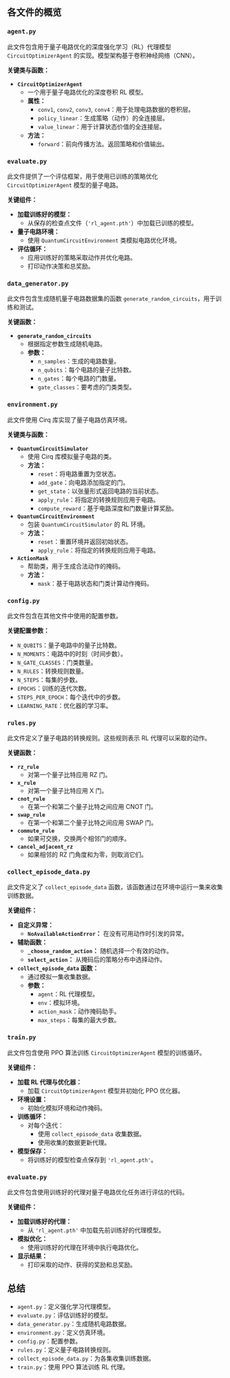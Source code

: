 ## 各文件的概览

### `agent.py`
此文件包含用于量子电路优化的深度强化学习（RL）代理模型 `CircuitOptimizerAgent` 的实现。模型架构基于卷积神经网络（CNN）。

**关键类与函数：**
- **`CircuitOptimizerAgent`**
  - 一个用于量子电路优化的深度卷积 RL 模型。
  - **属性：**
    - `conv1`, `conv2`, `conv3`, `conv4`：用于处理电路数据的卷积层。
    - `policy_linear`：生成策略（动作）的全连接层。
    - `value_linear`：用于计算状态价值的全连接层。
  - **方法：**
    - `forward`：前向传播方法。返回策略和价值输出。

### `evaluate.py`
此文件提供了一个评估框架，用于使用已训练的策略优化 `CircuitOptimizerAgent` 模型的量子电路。

**关键组件：**
- **加载训练好的模型：**
  - 从保存的检查点文件（`'rl_agent.pth'`）中加载已训练的模型。
- **量子电路环境：**
  - 使用 `QuantumCircuitEnvironment` 类模拟电路优化环境。
- **评估循环：**
  - 应用训练好的策略采取动作并优化电路。
  - 打印动作决策和总奖励。

### `data_generator.py`
此文件包含生成随机量子电路数据集的函数 `generate_random_circuits`，用于训练和测试。

**关键函数：**
- **`generate_random_circuits`**
  - 根据指定参数生成随机电路。
  - **参数：**
    - `n_samples`：生成的电路数量。
    - `n_qubits`：每个电路的量子比特数。
    - `n_gates`：每个电路的门数量。
    - `gate_classes`：要考虑的门类类型。

### `environment.py`
此文件使用 Cirq 库实现了量子电路仿真环境。

**关键类与函数：**
- **`QuantumCircuitSimulator`**
  - 使用 Cirq 库模拟量子电路的类。
  - **方法：**
    - `reset`：将电路重置为空状态。
    - `add_gate`：向电路添加指定的门。
    - `get_state`：以张量形式返回电路的当前状态。
    - `apply_rule`：将指定的转换规则应用于电路。
    - `compute_reward`：基于电路深度和门数量计算奖励。
- **`QuantumCircuitEnvironment`**
  - 包装 `QuantumCircuitSimulator` 的 RL 环境。
  - **方法：**
    - `reset`：重置环境并返回初始状态。
    - `apply_rule`：将指定的转换规则应用于电路。
- **`ActionMask`**
  - 帮助类，用于生成合法动作的掩码。
  - **方法：**
    - `mask`：基于电路状态和门类计算动作掩码。

### `config.py`
此文件包含在其他文件中使用的配置参数。

**关键配置参数：**
- `N_QUBITS`：量子电路中的量子比特数。
- `N_MOMENTS`：电路中的时刻（时间步数）。
- `N_GATE_CLASSES`：门类数量。
- `N_RULES`：转换规则数量。
- `N_STEPS`：每集的步数。
- `EPOCHS`：训练的迭代次数。
- `STEPS_PER_EPOCH`：每个迭代中的步数。
- `LEARNING_RATE`：优化器的学习率。

### `rules.py`
此文件定义了量子电路的转换规则。这些规则表示 RL 代理可以采取的动作。

**关键函数：**
- **`rz_rule`**
  - 对第一个量子比特应用 RZ 门。
- **`x_rule`**
  - 对第一个量子比特应用 X 门。
- **`cnot_rule`**
  - 在第一个和第二个量子比特之间应用 CNOT 门。
- **`swap_rule`**
  - 在第一个和第二个量子比特之间应用 SWAP 门。
- **`commute_rule`**
  - 如果可交换，交换两个相邻门的顺序。
- **`cancel_adjacent_rz`**
  - 如果相邻的 RZ 门角度和为零，则取消它们。

### `collect_episode_data.py`
此文件定义了 `collect_episode_data` 函数，该函数通过在环境中运行一集来收集训练数据。

**关键组件：**
- **自定义异常：**
  - **`NoAvailableActionError`：** 在没有可用动作时引发的异常。
- **辅助函数：**
  - **`_choose_random_action`：** 随机选择一个有效的动作。
  - **`select_action`：** 从掩码后的策略分布中选择动作。
- **`collect_episode_data` 函数：**
  - 通过模拟一集收集数据。
  - **参数：**
    - `agent`：RL 代理模型。
    - `env`：模拟环境。
    - `action_mask`：动作掩码助手。
    - `max_steps`：每集的最大步数。

### `train.py`
此文件包含使用 PPO 算法训练 `CircuitOptimizerAgent` 模型的训练循环。

**关键组件：**
- **加载 RL 代理与优化器：**
  - 加载 `CircuitOptimizerAgent` 模型并初始化 PPO 优化器。
- **环境设置：**
  - 初始化模拟环境和动作掩码。
- **训练循环：**
  - 对每个迭代：
    - 使用 `collect_episode_data` 收集数据。
    - 使用收集的数据更新代理。
- **模型保存：**
  - 将训练好的模型检查点保存到 `'rl_agent.pth'`。

### `evaluate.py`
此文件包含使用训练好的代理对量子电路优化任务进行评估的代码。

**关键组件：**
- **加载训练好的代理：**
  - 从 `'rl_agent.pth'` 中加载先前训练好的代理模型。
- **模拟优化：**
  - 使用训练好的代理在环境中执行电路优化。
- **显示结果：**
  - 打印采取的动作、获得的奖励和总奖励。

## 总结
- `agent.py`：定义强化学习代理模型。
- `evaluate.py`：评估训练好的模型。
- `data_generator.py`：生成随机电路数据。
- `environment.py`：定义仿真环境。
- `config.py`：配置参数。
- `rules.py`：定义量子电路转换规则。
- `collect_episode_data.py`：为各集收集训练数据。
- `train.py`：使用 PPO 算法训练 RL 代理。